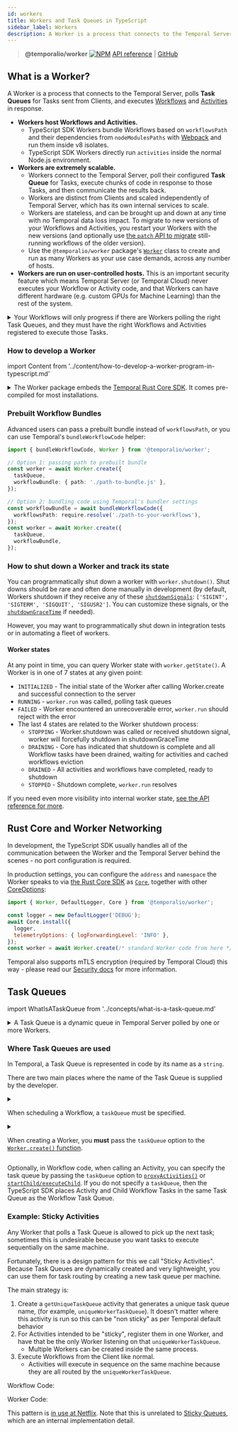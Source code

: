 ```yaml
---
id: workers
title: Workers and Task Queues in TypeScript
sidebar_label: Workers
description: A Worker is a process that connects to the Temporal Server, polls Task Queues for Commands sent from Clients, and executes Workflows and Activities in response to those Commands.
---
```


> **@temporalio/worker** [![NPM](https://img.shields.io/npm/v/@temporalio/worker)](https://www.npmjs.com/package/@temporalio/worker) [API reference](https://typescript.temporal.io/api/namespaces/worker) | [GitHub](https://github.com/temporalio/sdk-typescript/tree/main/packages/worker)

## What is a Worker?

A Worker is a process that connects to the Temporal Server, polls **Task Queues** for Tasks sent from Clients, and executes [Workflows](/docs/typescript/workflows) and [Activities](/docs/typescript/activities) in response.

- **Workers host Workflows and Activities.**
  - TypeScript SDK Workers bundle Workflows based on `workflowsPath` and their dependencies from `nodeModulesPaths` with [Webpack](https://webpack.js.org/) and run them inside v8 isolates.
  - TypeScript SDK Workers directly run `activities` inside the normal Node.js environment.
- **Workers are extremely scalable.**
  - Workers connect to the Temporal Server, poll their configured **Task Queue** for Tasks, execute chunks of code in response to those Tasks, and then communicate the results back.
  - Workers are distinct from Clients and scaled independently of Temporal Server, which has its own internal services to scale.
  - Workers are stateless, and can be brought up and down at any time with no Temporal data loss impact.
    To migrate to new versions of your Workflows and Activities, you restart your Workers with the new versions (and optionally use [the `patch` API to migrate](/docs/typescript/patching) still-running workflows of the older version).
  - Use the `@temporalio/worker` package's [`Worker`](https://typescript.temporal.io/api/classes/worker.Worker) class to create and run as many Workers as your use case demands, across any number of hosts.
- **Workers are run on user-controlled hosts.** This is an important security feature which means Temporal Server (or Temporal Cloud) never executes your Workflow or Activity code, and that Workers can have different hardware (e.g. custom GPUs for Machine Learning) than the rest of the system.

<details>
<summary>
Your Workflows will only progress if there are Workers polling the right Task Queues, and they must have the right Workflows and Activities registered to execute those Tasks.
</summary>

The TypeScript SDK uses TypeScript, but cannot completely protect you from typos.
If you are experiencing issues, you can check the status of Workers and the Task Queues they poll with [`tctl` or the Temporal Web UI](/docs/devtools/introduction).

![Temporal Web Task Queues view](https://user-images.githubusercontent.com/6764957/126413160-18663430-bb7a-4d3a-874e-80598e1fa07d.png)

</details>

### How to develop a Worker

import Content from '../content/how-to-develop-a-worker-program-in-typescript.md'

<Content />

<details>
<summary>
The Worker package embeds the <a href="https://github.com/temporalio/sdk-core">Temporal Rust Core SDK</a>.
It comes pre-compiled for most installations.
</summary>

We've provided pre-compiled binaries for:

- Mac with an Intel chip: `x86_64-apple-darwin`
- Mac with an Apple chip: `aarch64-apple-darwin`
- Linux with x86_64 architecture: `x86_64-unknown-linux-gnu`
- Windows with x86_64 architecture: `x86_64-pc-windows-gnu` (Windows is not yet supported but it is a [priority for us](https://github.com/temporalio/sdk-typescript/issues/12)).

If you need to compile the Worker yourself, set up the Rust toolchain by following the instructions [here](https://rustup.rs/).

</details>

### Prebuilt Workflow Bundles

Advanced users can pass a prebuilt bundle instead of `workflowsPath`, or you can use Temporal's `bundleWorkflowCode` helper:

```ts
import { bundleWorkflowCode, Worker } from '@temporalio/worker';

// Option 1: passing path to prebuilt bundle
const worker = await Worker.create({
  taskQueue,
  workflowBundle: { path: './path-to-bundle.js' },
});

// Option 2: bundling code using Temporal's bundler settings
const workflowBundle = await bundleWorkflowCode({
  workflowsPath: require.resolve('./path-to-your-workflows'),
});
const worker = await Worker.create({
  taskQueue,
  workflowBundle,
});
```

### How to shut down a Worker and track its state

You can programmatically shut down a worker with `worker.shutdown()`.
Shut downs should be rare and often done manually in development (by default, Workers shutdown if they receive any of these [`shutdownSignals`](https://typescript.temporal.io/api/interfaces/worker.workeroptions/#shutdownsignals): `['SIGINT', 'SIGTERM', 'SIGQUIT', 'SIGUSR2']`. You can customize these signals, or the [`shutdownGraceTime`](https://typescript.temporal.io/api/interfaces/worker.workeroptions/#shutdowngracetime) if needed).

However, you may want to programmatically shut down in integration tests or in automating a fleet of workers.

#### Worker states

At any point in time, you can query Worker state with `worker.getState()`.
A Worker is in one of 7 states at any given point:

- `INITIALIZED` - The initial state of the Worker after calling Worker.create and successful connection to the server
- `RUNNING` - `worker.run` was called, polling task queues
- `FAILED` - Worker encountered an unrecoverable error, `worker.run` should reject with the error
- The last 4 states are related to the Worker shutdown process:
  - `STOPPING` - Worker.shutdown was called or received shutdown signal, worker will forcefully shutdown in shutdownGraceTime
  - `DRAINING` - Core has indicated that shutdown is complete and all Workflow tasks have been drained, waiting for activities and cached workflows eviction
  - `DRAINED` - All activities and workflows have completed, ready to shutdown
  - `STOPPED` - Shutdown complete, `worker.run` resolves

If you need even more visibility into internal worker state, [see the API reference for more](https://typescript.temporal.io/api/classes/worker.Worker).

## Rust Core and Worker Networking

In development, the TypeScript SDK usually handles all of the communication between the Worker and the Temporal Server behind the scenes - no port configuration is required.

In production settings, you can configure the `address` and `namespace` the Worker speaks to via [the Rust Core SDK](https://github.com/temporalio/sdk-core) as [`Core`](https://typescript.temporal.io/api/classes/worker.core/#install), together with other [CoreOptions](https://typescript.temporal.io/api/interfaces/worker.CoreOptions):

```js
import { Worker, DefaultLogger, Core } from '@temporalio/worker';

const logger = new DefaultLogger('DEBUG');
await Core.install({
  logger,
  telemetryOptions: { logForwardingLevel: 'INFO' },
});
const worker = await Worker.create(/* standard Worker code from here */);
```

Temporal also supports mTLS encryption (required by Temporal Cloud) this way - please read our [Security docs](/docs/typescript/security#encryption-in-transit-with-mtls) for more information.

## Task Queues

import WhatIsATaskQueue from '../concepts/what-is-a-task-queue.md'

<details>
<summary>
A Task Queue is a dynamic queue in Temporal Server polled by one or more Workers.
</summary>

<WhatIsATaskQueue />

</details>

### Where Task Queues are used

In Temporal, a Task Queue is represented in code by its name as a `string`.

There are two main places where the name of the Task Queue is supplied by the developer.

<details>
<summary>

When scheduling a Workflow, a `taskQueue` must be specified.

</summary>

```ts
import { Connection, WorkflowClient } from '@temporalio/client';
const connection = new Connection();
const client = new WorkflowClient();
const result = await client.execute(myWorkflow, {
  taskQueue: 'testhttp', // required
  workflowId: 'business-meaningful-id', // also required but not the point
});
```

</details>
<details>
<summary>

When creating a Worker, you **must** pass the `taskQueue` option to the [`Worker.create()` function](https://typescript.temporal.io/api/classes/worker.worker#create).

</summary>

```ts
const worker = await Worker.create({
  activities, // imported elsewhere
  taskQueue: 'my-task-queue',
});
```

</details>

Optionally, in Workflow code, when calling an Activity, you can specify the task queue by passing the `taskQueue` option to [`proxyActivities()`](https://typescript.temporal.io/api/namespaces/workflow/#proxyActivities) or [`startChild/executeChild`](https://typescript.temporal.io/api/namespaces/workflow/#startchild).
If you do not specify a `taskQueue`, then the TypeScript SDK places Activity and Child Workflow Tasks in the same Task Queue as the Workflow Task Queue.

### Example: Sticky Activities

Any Worker that polls a Task Queue is allowed to pick up the next task; sometimes this is undesirable because you want tasks to execute sequentially on the same machine.

Fortunately, there is a design pattern for this we call "Sticky Activities".
Because Task Queues are dynamically created and very lightweight, you can use them for task routing by creating a new task queue per machine.

The main strategy is:

1. Create a `getUniqueTaskQueue` activity that generates a unique task queue name, (for example, `uniqueWorkerTaskQueue`).
   It doesn't matter where this activity is run so this can be "non sticky" as per Temporal default behavior
2. For Activities intended to be "sticky", register them in one Worker, and have that be the only Worker listening on that `uniqueWorkerTaskQueue`.
   - Multiple Workers can be created inside the same process.
3. Execute Workflows from the Client like normal.
   - Activities will execute in sequence on the same machine because they are all routed by the `uniqueWorkerTaskQueue`.

Workflow Code:

<!--SNIPSTART typescript-sticky-queues-workflow-->
<!--SNIPEND-->

Worker Code:

<!--SNIPSTART typescript-sticky-queues-worker-->
<!--SNIPEND-->

This pattern is [in use at Netflix](https://www.youtube.com/watch?v=LliBP7YMGyA&t=24s).
Note that this is unrelated to [Sticky Queues](/docs/concepts/what-is-a-sticky-execution), which are an internal implementation detail.
